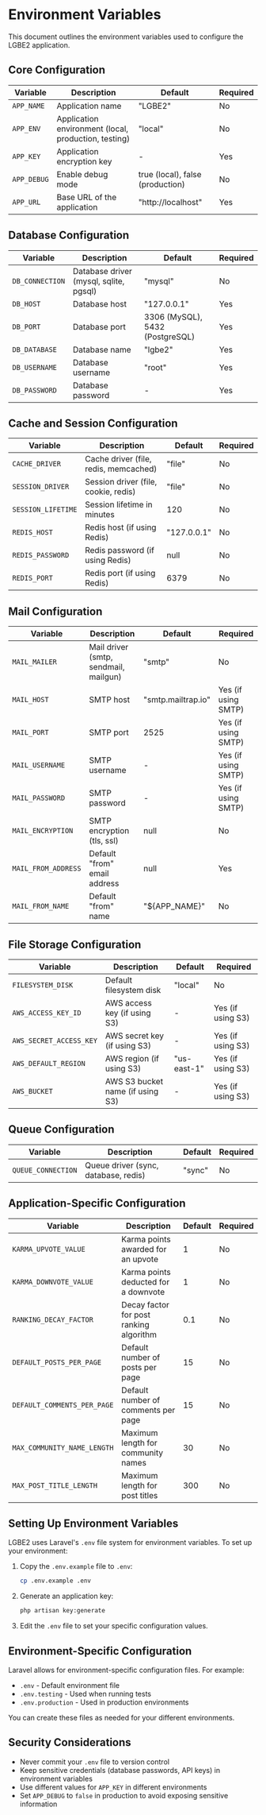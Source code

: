 # Environment Variables

This document outlines the environment variables used to configure the LGBE2 application.

## Core Configuration

| Variable | Description | Default | Required |
|----------|-------------|---------|----------|
| `APP_NAME` | Application name | "LGBE2" | No |
| `APP_ENV` | Application environment (local, production, testing) | "local" | No |
| `APP_KEY` | Application encryption key | - | Yes |
| `APP_DEBUG` | Enable debug mode | true (local), false (production) | No |
| `APP_URL` | Base URL of the application | "http://localhost" | Yes |

## Database Configuration

| Variable | Description | Default | Required |
|----------|-------------|---------|----------|
| `DB_CONNECTION` | Database driver (mysql, sqlite, pgsql) | "mysql" | No |
| `DB_HOST` | Database host | "127.0.0.1" | Yes |
| `DB_PORT` | Database port | 3306 (MySQL), 5432 (PostgreSQL) | Yes |
| `DB_DATABASE` | Database name | "lgbe2" | Yes |
| `DB_USERNAME` | Database username | "root" | Yes |
| `DB_PASSWORD` | Database password | - | Yes |

## Cache and Session Configuration

| Variable | Description | Default | Required |
|----------|-------------|---------|----------|
| `CACHE_DRIVER` | Cache driver (file, redis, memcached) | "file" | No |
| `SESSION_DRIVER` | Session driver (file, cookie, redis) | "file" | No |
| `SESSION_LIFETIME` | Session lifetime in minutes | 120 | No |
| `REDIS_HOST` | Redis host (if using Redis) | "127.0.0.1" | No |
| `REDIS_PASSWORD` | Redis password (if using Redis) | null | No |
| `REDIS_PORT` | Redis port (if using Redis) | 6379 | No |

## Mail Configuration

| Variable | Description | Default | Required |
|----------|-------------|---------|----------|
| `MAIL_MAILER` | Mail driver (smtp, sendmail, mailgun) | "smtp" | No |
| `MAIL_HOST` | SMTP host | "smtp.mailtrap.io" | Yes (if using SMTP) |
| `MAIL_PORT` | SMTP port | 2525 | Yes (if using SMTP) |
| `MAIL_USERNAME` | SMTP username | - | Yes (if using SMTP) |
| `MAIL_PASSWORD` | SMTP password | - | Yes (if using SMTP) |
| `MAIL_ENCRYPTION` | SMTP encryption (tls, ssl) | null | No |
| `MAIL_FROM_ADDRESS` | Default "from" email address | null | Yes |
| `MAIL_FROM_NAME` | Default "from" name | "${APP_NAME}" | No |

## File Storage Configuration

| Variable | Description | Default | Required |
|----------|-------------|---------|----------|
| `FILESYSTEM_DISK` | Default filesystem disk | "local" | No |
| `AWS_ACCESS_KEY_ID` | AWS access key (if using S3) | - | Yes (if using S3) |
| `AWS_SECRET_ACCESS_KEY` | AWS secret key (if using S3) | - | Yes (if using S3) |
| `AWS_DEFAULT_REGION` | AWS region (if using S3) | "us-east-1" | Yes (if using S3) |
| `AWS_BUCKET` | AWS S3 bucket name (if using S3) | - | Yes (if using S3) |

## Queue Configuration

| Variable | Description | Default | Required |
|----------|-------------|---------|----------|
| `QUEUE_CONNECTION` | Queue driver (sync, database, redis) | "sync" | No |

## Application-Specific Configuration

| Variable | Description | Default | Required |
|----------|-------------|---------|----------|
| `KARMA_UPVOTE_VALUE` | Karma points awarded for an upvote | 1 | No |
| `KARMA_DOWNVOTE_VALUE` | Karma points deducted for a downvote | 1 | No |
| `RANKING_DECAY_FACTOR` | Decay factor for post ranking algorithm | 0.1 | No |
| `DEFAULT_POSTS_PER_PAGE` | Default number of posts per page | 15 | No |
| `DEFAULT_COMMENTS_PER_PAGE` | Default number of comments per page | 15 | No |
| `MAX_COMMUNITY_NAME_LENGTH` | Maximum length for community names | 30 | No |
| `MAX_POST_TITLE_LENGTH` | Maximum length for post titles | 300 | No |

## Setting Up Environment Variables

LGBE2 uses Laravel's `.env` file system for environment variables. To set up your environment:

1. Copy the `.env.example` file to `.env`:
   ```bash
   cp .env.example .env
   ```

2. Generate an application key:
   ```bash
   php artisan key:generate
   ```

3. Edit the `.env` file to set your specific configuration values.

## Environment-Specific Configuration

Laravel allows for environment-specific configuration files. For example:

- `.env` - Default environment file
- `.env.testing` - Used when running tests
- `.env.production` - Used in production environments

You can create these files as needed for your different environments.

## Security Considerations

- Never commit your `.env` file to version control
- Keep sensitive credentials (database passwords, API keys) in environment variables
- Use different values for `APP_KEY` in different environments
- Set `APP_DEBUG` to `false` in production to avoid exposing sensitive information
